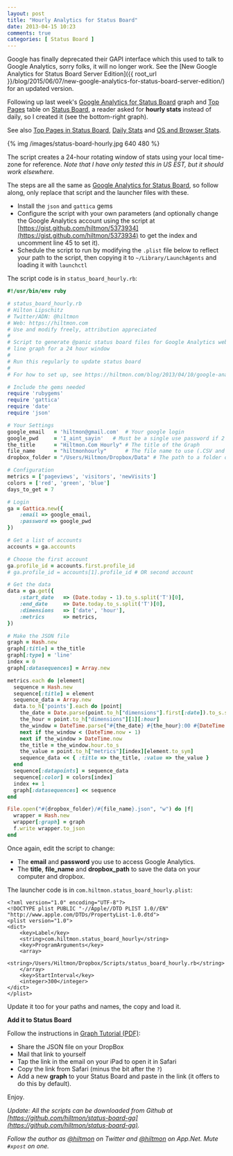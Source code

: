 ```yaml
---
layout: post
title: "Hourly Analytics for Status Board"
date: 2013-04-15 10:23
comments: true
categories: [ Status Board ]
---
```


<span class="light">Google has finally deprecated their GAPI interface which this used to talk to Google Analytics, sorry folks, it will no longer work. See the [New Google Analytics for Status Board Server Edition]({{ root_url }}/blog/2015/06/07/new-google-analytics-for-status-board-server-edition/) for an updated version. </span>

Following up last week's [Google Analytics for Status Board](https://hiltmon.com/blog/2013/04/10/google-analytics-for-status-board/) graph and [Top Pages](https://hiltmon.com/blog/2013/04/10/top-pages-in-status-board/) table on [Status Board](https://itunes.apple.com/us/app/status-board/id449955536?mt=8&uo=4&at=10l894), a reader asked for **hourly stats** instead of daily, so I created it (see the bottom-right graph).

<span class="light">See also [Top Pages in Status Board](https://hiltmon.com/blog/2013/04/10/top-pages-in-status-board/), [Daily Stats](https://hiltmon.com/blog/2013/04/10/google-analytics-for-status-board/) and [OS and Browser Stats](https://hiltmon.com/blog/2013/04/17/add-ga-os-and-browser-to-status-board/).</span>

{% img /images/status-board-hourly.jpg 640 480 %}

The script creates a 24-hour rotating window of stats using your local time-zone for reference. *Note that I have only tested this in US EST, but it should work elsewhere.*

The steps are all the same as [Google Analytics for Status Board](https://hiltmon.com/blog/2013/04/10/google-analytics-for-status-board/), so follow along, only replace that script and the launcher files with these.

* Install the `json` and `gattica` gems
* Configure the script with your own parameters (and optionally change the Google Analytics account using the script at [https://gist.github.com/hiltmon/5373934](https://gist.github.com/hiltmon/5373934)  to get the index and uncomment line 45 to set it).
* Schedule the script to run by modifying the `.plist` file below to reflect your path to the script, then copying it to `~/Library/LaunchAgents` and loading it with `launchctl`

The script code is in `status_board_hourly.rb`:

``` ruby
#!/usr/bin/env ruby

# status_board_hourly.rb
# Hilton Lipschitz 
# Twitter/ADN: @hiltmon 
# Web: https://hiltmon.com
# Use and modify freely, attribution appreciated
#
# Script to generate @panic status board files for Google Analytics web stats. This one generates a 
# line graph for a 24 hour window
#
# Run this regularly to update status board
#
# For how to set up, see https://hiltmon.com/blog/2013/04/10/google-analytics-for-status-board/

# Include the gems needed
require 'rubygems'
require 'gattica'
require 'date'
require 'json'

# Your Settings
google_email   = 'hiltmon@gmail.com'  # Your google login
google_pwd     = 'I_aint_sayin'   # Must be a single use password if 2 factor is set up
the_title      = "Hiltmon.Com Hourly" # The title of the Graph
file_name      = "hiltmonhourly"      # The file name to use (.CSV and .JSON)
dropbox_folder = "/Users/Hiltmon/Dropbox/Data" # The path to a folder on your local DropBox

# Configuration 
metrics = ['pageviews', 'visitors', 'newVisits']
colors = ['red', 'green', 'blue']
days_to_get = 7

# Login
ga = Gattica.new({ 
    :email => google_email, 
    :password => google_pwd
})

# Get a list of accounts
accounts = ga.accounts

# Choose the first account
ga.profile_id = accounts.first.profile_id
# ga.profile_id = accounts[1].profile_id # OR second account

# Get the data
data = ga.get({ 
    :start_date   => (Date.today - 1).to_s.split('T')[0],
    :end_date     => Date.today.to_s.split('T')[0],
    :dimensions   => ['date', 'hour'],
    :metrics      => metrics,
})

# Make the JSON file
graph = Hash.new
graph[:title] = the_title
graph[:type] = 'line'
index = 0
graph[:datasequences] = Array.new

metrics.each do |element|
  sequence = Hash.new
  sequence[:title] = element
  sequence_data = Array.new
  data.to_h['points'].each do |point|
    the_date = Date.parse(point.to_h["dimensions"].first[:date]).to_s.split('T')[0]
    the_hour = point.to_h["dimensions"][1][:hour]
    the_window = DateTime.parse("#{the_date} #{the_hour}:00 #{DateTime.now.strftime("%z")}") 
    next if the_window < (DateTime.now - 1)
    next if the_window > DateTime.now
    the_title = the_window.hour.to_s
    the_value = point.to_h["metrics"][index][element.to_sym]
    sequence_data << { :title => the_title, :value => the_value }
  end
  sequence[:datapoints] = sequence_data
  sequence[:color] = colors[index]
  index += 1
  graph[:datasequences] << sequence
end

File.open("#{dropbox_folder}/#{file_name}.json", "w") do |f|
  wrapper = Hash.new
  wrapper[:graph] = graph
  f.write wrapper.to_json
end
```

Once again, edit the script to change:

* The **email** and **password** you use to access Google Analytics.
* The **title**, **file_name** and **dropbox_path** to save the data on your computer and dropbox.

The launcher code is in `com.hiltmon.status_board_hourly.plist`:

```
<?xml version="1.0" encoding="UTF-8"?>
<!DOCTYPE plist PUBLIC "-//Apple//DTD PLIST 1.0//EN" "http://www.apple.com/DTDs/PropertyList-1.0.dtd">
<plist version="1.0">
<dict>
    <key>Label</key>
    <string>com.hiltmon.status_board_hourly</string>
    <key>ProgramArguments</key>
    <array>
        <string>/Users/Hiltmon/Dropbox/Scripts/status_board_hourly.rb</string>
    </array>
    <key>StartInterval</key>
    <integer>300</integer>
</dict>
</plist>
```

Update it too for your paths and names, the copy and load it.

**Add it to Status Board**

Follow the instructions in [Graph Tutorial (PDF)](http://www.panic.com/statusboard/docs/graph_tutorial.pdf):

* Share the JSON file on your DropBox
* Mail that link to yourself
* Tap the link in the email on your iPad to open it in Safari
* Copy the link from Safari (minus the bit after the `?`)
* Add a new **graph** to your Status Board and paste in the link (it offers to do this by default).

Enjoy.

*Update: All the scripts can be downloaded from Github at [https://github.com/hiltmon/status-board-ga](https://github.com/hiltmon/status-board-ga).*

*Follow the author as [@hiltmon](http://twitter.com/hiltmon) on Twitter and [@hiltmon](http://alpha.app.net/hiltmon) on App.Net. Mute `#xpost` on one.*
